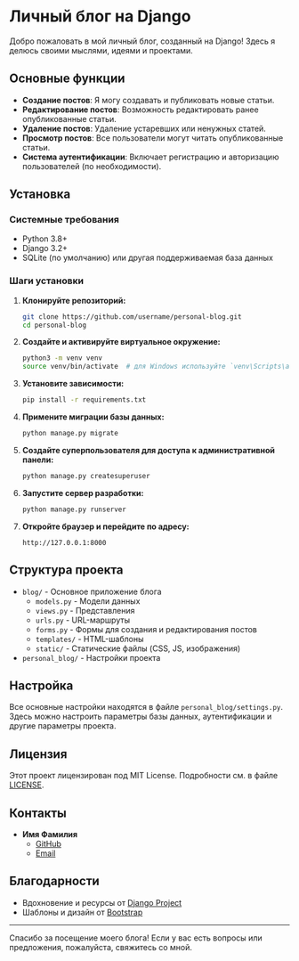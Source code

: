 # Личный блог на Django

Добро пожаловать в мой личный блог, созданный на Django! Здесь я делюсь своими мыслями, идеями и проектами.

## Основные функции

- **Создание постов**: Я могу создавать и публиковать новые статьи.
- **Редактирование постов**: Возможность редактировать ранее опубликованные статьи.
- **Удаление постов**: Удаление устаревших или ненужных статей.
- **Просмотр постов**: Все пользователи могут читать опубликованные статьи.
- **Система аутентификации**: Включает регистрацию и авторизацию пользователей (по необходимости).

## Установка

### Системные требования

- Python 3.8+
- Django 3.2+
- SQLite (по умолчанию) или другая поддерживаемая база данных

### Шаги установки

1. **Клонируйте репозиторий:**
    ```sh
    git clone https://github.com/username/personal-blog.git
    cd personal-blog
    ```

2. **Создайте и активируйте виртуальное окружение:**
    ```sh
    python3 -m venv venv
    source venv/bin/activate  # для Windows используйте `venv\Scripts\activate`
    ```

3. **Установите зависимости:**
    ```sh
    pip install -r requirements.txt
    ```

4. **Примените миграции базы данных:**
    ```sh
    python manage.py migrate
    ```

5. **Создайте суперпользователя для доступа к административной панели:**
    ```sh
    python manage.py createsuperuser
    ```

6. **Запустите сервер разработки:**
    ```sh
    python manage.py runserver
    ```

7. **Откройте браузер и перейдите по адресу:**
    ```
    http://127.0.0.1:8000
    ```

## Структура проекта

- `blog/` - Основное приложение блога
  - `models.py` - Модели данных
  - `views.py` - Представления
  - `urls.py` - URL-маршруты
  - `forms.py` - Формы для создания и редактирования постов
  - `templates/` - HTML-шаблоны
  - `static/` - Статические файлы (CSS, JS, изображения)
- `personal_blog/` - Настройки проекта

## Настройка

Все основные настройки находятся в файле `personal_blog/settings.py`. Здесь можно настроить параметры базы данных, аутентификации и другие параметры проекта.

## Лицензия

Этот проект лицензирован под MIT License. Подробности см. в файле [LICENSE](LICENSE).

## Контакты

- **Имя Фамилия**
  - [GitHub](https://github.com/bearcoderr)
  - [Email](mailto:bearcoderr@gmail.com)

## Благодарности

- Вдохновение и ресурсы от [Django Project](https://www.djangoproject.com/)
- Шаблоны и дизайн от [Bootstrap](https://getbootstrap.com/)

---

Спасибо за посещение моего блога! Если у вас есть вопросы или предложения, пожалуйста, свяжитесь со мной.
